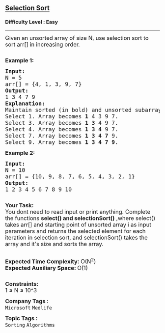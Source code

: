 <h2><a href="https://practice.geeksforgeeks.org/problems/selection-sort/1?page=1&sprint=ca8ae412173dbd8346c26a0295d098fd&sortBy=submissions">Selection Sort</a></h2><h3>Difficulty Level : Easy</h3><hr><div class="problems_problem_content__Xm_eO"><p><span style="font-size:18px">Given an unsorted array of size N, use selection sort to sort arr[] in increasing order.</span></p>

<p><br>
<strong><span style="font-size:18px">Example 1:</span></strong></p>

<pre><span style="font-size:18px"><strong>Input:</strong>
N = 5
arr[] = {4, 1, 3, 9, 7}</span>
<span style="font-size:18px"><strong>Output:</strong>
1 3 4 7 9</span>
<span style="font-size:18px"><strong>Explanation:</strong>
Maintain sorted (in bold) and unsorted subarrays.
Select 1. Array becomes <strong>1</strong> 4 3 9 7.
Select 3. Array becomes <strong>1 3</strong> 4 9 7.
Select 4. Array becomes <strong>1 3 4</strong> 9 7.
Select 7. Array becomes <strong>1 3 4 7</strong> 9.
Select 9. Array becomes <strong>1 3 4 7 9</strong>.</span></pre>

<p><strong><span style="font-size:18px">Example 2:</span></strong></p>

<pre><span style="font-size:18px"><strong>Input:</strong>
N = 10
arr[] = {10, 9, 8, 7, 6, 5, 4, 3, 2, 1}</span>
<span style="font-size:18px"><strong>Output:</strong>
1 2 3 4 5 6 7 8 9 10</span></pre>

<p><br>
<span style="font-size:18px"><strong>Your Task: &nbsp;</strong><br>
You dont need to read input or print anything. Complete the functions&nbsp;<strong>select() and selectionSort()</strong>&nbsp;,where select() takes arr[] and starting point of unsorted array i as input parameters and returns the selected element for each iteration in selection sort, and selectionSort() takes the array and it's size and sorts the array.</span></p>

<p><br>
<span style="font-size:18px"><strong>Expected Time Complexity: </strong>O(N<sup>2</sup>)<br>
<strong>Expected Auxiliary Space: </strong>O(1)</span></p>

<p><br>
<span style="font-size:18px"><strong>Constraints:</strong><br>
1 ≤ N ≤ 10^3</span></p>
</div><p><span style=font-size:18px><strong>Company Tags : </strong><br><code>Microsoft</code>&nbsp;<code>Medlife</code>&nbsp;<br><p><span style=font-size:18px><strong>Topic Tags : </strong><br><code>Sorting</code>&nbsp;<code>Algorithms</code>&nbsp;